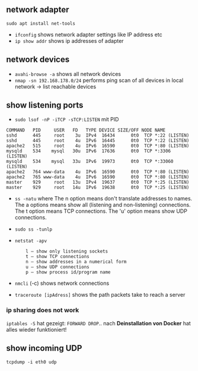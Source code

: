 
## network adapter
`sudo apt install net-tools`

- `ifconfig` shows network adapter settings like IP address etc
- `ip show addr` shows ip addresses of adapter

## network devices

- `avahi-browse -a`  shows all network devices
- `nmap -sn 192.168.178.0/24` performs ping scan of all devices in local network -> list reachable devices

## show listening ports

- `sudo lsof -nP -iTCP -sTCP:LISTEN` mit PID

```
COMMAND   PID     USER   FD   TYPE DEVICE SIZE/OFF NODE NAME
sshd      445     root    3u  IPv4  16434      0t0  TCP *:22 (LISTEN)
sshd      445     root    4u  IPv6  16445      0t0  TCP *:22 (LISTEN)
apache2   515     root    4u  IPv6  16590      0t0  TCP *:80 (LISTEN)
mysqld    534    mysql   30u  IPv6  17636      0t0  TCP *:3306 (LISTEN)
mysqld    534    mysql   33u  IPv6  19973      0t0  TCP *:33060 (LISTEN)
apache2   764 www-data    4u  IPv6  16590      0t0  TCP *:80 (LISTEN)
apache2   765 www-data    4u  IPv6  16590      0t0  TCP *:80 (LISTEN)
master    929     root   13u  IPv4  19637      0t0  TCP *:25 (LISTEN)
master    929     root   14u  IPv6  19638      0t0  TCP *:25 (LISTEN)
```

- `ss -natu` where The n option means don't translate addresses to names. The a options means show all (listening and non-listening) connections. The t option means TCP connections. The 'u' option means show UDP connections.
- `sudo ss -tunlp` 
- `netstat -apv`

    ```
        l – show only listening sockets
        t – show TCP connections
        n – show addresses in a numerical form
        u – show UDP connections
        p – show process id/program name
    ```

- `nmcli` (-c) shows network connections
- `traceroute [ipAdress]` shows the path packets take to reach a server

### ip sharing does not work

`iptables -S` hat gezeigt: `FORWARD DROP`.. nach **Deinstallation von Docker** hat alles wieder funktioniert!

## show incoming UDP

`tcpdump -i eth0 udp`
